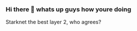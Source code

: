 ### Hi there 👋 whats up guys how youre doing
Starknet the best layer 2, who agrees?
<!--asdasd
best music? brother luice, dont you think? ee macarena  macarena bajla ella
**Patryk825/Patryk825** is a ✨ _special_ ✨ repository because its `README.md` (this file) appears on your GitHub profile.

Here are some ideas to get you started:

- 🔭 I’m currently working on ...
- 🌱 I’m currently learning ...
- 👯 I’m looking to collaborate on ...
- 🤔 I’m looking for help with ...
-->
